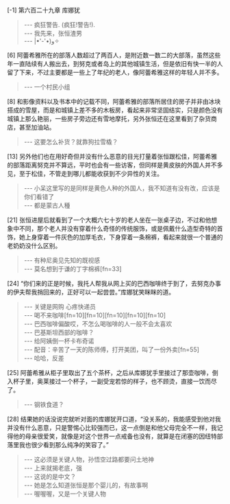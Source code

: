 
[-1] 第六百二十九章 库娜犹
>--- 疯狂警告.
(疯狂!警告!).<br>
>--- 我先来，张恒渣男<br>
>--- |•'-'•)و✧<br>

[6] 阿蕾希雅所在的部落人数超过了两百人，是附近数一数二的大部落，虽然这些年一直陆续有人搬出去，到努克或者岛上的其他城镇生活，但是依旧有快一半的人留了下来，不过主要都是一些上了年纪的老人，像阿蕾希雅这样的年轻人并不多。
>--- 一个村民小组<br>

[8] 和影像资料以及书本中的记载不同，阿蕾希雅的部落所居住的房子并非由冰块搭成的雪屋，而是和城镇上差不多的木板房，看起来非常坚固结实，只是颜色没有城镇上那么艳丽，一些房子旁边还有雪地摩托，另外张恒还在这里看到了杂货商店，甚至加油站。
>--- 这要怎么补货？就靠狗拉雪橇？<br>

[13] 另外他们也在用好奇但并没有什么恶意的目光打量着张恒跟松佳，阿蕾希雅的部落距离努克并不算远，平时也会有一些访客，但同样是黄皮肤的外国人并不多见，至于松佳，不管走到哪儿都能收获到不少异性的关注。
>--- 小呆这里写的是同样是黄色人种的外国人，我不知道有没有改，应该是你们看错了<br>
>--- 都是蒙古人種<br>

[21] 张恒进屋后就看到了一个大概六七十岁的老人坐在一张桌子边，不过和他想象中不同，那个老人并没有穿着什么奇怪的传统服饰，或是佩戴什么造型奇特的首饰，她上身穿着一件灰色的加厚毛衣，下身穿着一条棉裤，看起来就很一个普通的老奶奶没什么区别。
>--- 有种尼奥见先知的既视感<br>
>--- 莫名想到于谦的丁字棉裤[fn=33]<br>

[24] “你们来的正是时候，我托人帮我从网上买的巴西咖啡终于到了，去努克办事的伊夫帮我捎回来的，正好可以一起尝尝。”库娜犹笑眯眯的道。
>--- 关键是网购 心疼快递员<br>
>--- 喝不来咖啡[fn=10][fn=10][fn=10][fn=10][fn=10]<br>
>--- 巴西咖啡偏酸哎，不怎么喝咖啡的人一般不会太喜欢<br>
>--- 巴基斯坦西部的咖啡？<br>
>--- 给阿姨倒一杯卡布奇诺<br>
>--- 配音：辛苦了一天的陈师傅，打开美团，叫了一份外卖[fn=55]<br>
>--- 哈哈，反差<br>

[25] 阿蕾希雅从柜子里取出了五个茶杯，之后从库娜犹手里接过了那壶咖啡，倒入杯子里，奥莱接过一个杯子，一副受宠若惊的样子，也不顾烫，直接一饮而尽了。
>--- 钢铁食道？<br>

[28] 结果她的话没说完就听对面的库娜犹开口道，“没关系的，我能感受到他对我并没有什么恶意，只是警惕心比较强而已，这一点倒是和他父母完全不一样，我记得他的母亲很爱笑，就像是对这个世界一点戒备也没有，就算是在闭塞的因纽特部落里我也很少看到那么纯净的笑容了。”
>--- 这必须是关键人物，孙悟空过路都要问土地神<br>
>--- 上来就揭老底，强<br>
>--- 这说的是中文？<br>
>--- 她是怎么知道张恒是那个婴儿的，有故事啊<br>
>--- 喔喔喔，又是一个关键人物<br>
